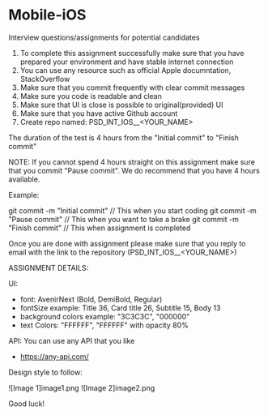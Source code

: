 # Mobile-iOS
Interview questions/assignments for potential candidates


1. To complete this assignment successfully make sure that you have prepared your environment and have stable internet connection
2. You can use any resource such as official Apple documntation, StackOverflow
3. Make sure that you commit frequently with clear commit messages
4. Make sure you code is readable and clean
5. Make sure that UI is close is possible to original(provided) UI
6. Make sure that you have active Github account
7. Create repo named: PSD_INT_IOS_<DATE>_<YOUR_NAME>

The duration of the test is 4 hours from the "Initial commit" to "Finish commit"

NOTE: If you cannot spend 4 hours straight on this assignment make sure that you commit "Pause commit". We do recommend that you have 4 hours available.

Example:

git commit -m "Initial commit" // This when you start coding
git commit -m "Pause commit"   // This when you want to take a brake
git commit -m "Finish commit"  // This when assignment is completed

Once you are done with assignment please make sure that you reply to email with the link to the repository (PSD_INT_IOS_<DATE>_<YOUR_NAME>)

ASSIGNMENT DETAILS:

UI:
- font: AvenirNext (Bold, DemiBold, Regular)
- fontSize example: Title 36, Card title 26, Subtitle 15, Body 13
- background colors example: "3C3C3C", "000000"
- text Colors: "FFFFFF", "FFFFFF" with opacity 80%

API:
You can use any API that you like
- https://any-api.com/

Design style to follow:

![Image 1]image1.png
![Image 2]image2.png

Good luck!

